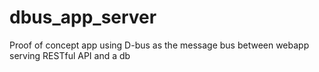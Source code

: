 # dbus_app_server
Proof of concept app using D-bus as the message bus between webapp serving RESTful API and a db
